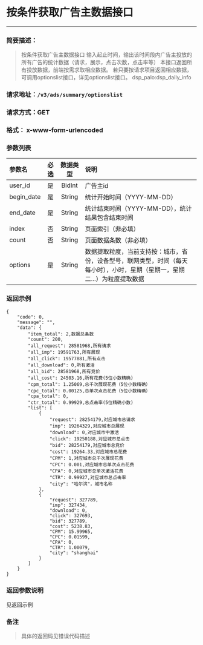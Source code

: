 # 按条件获取广告主数据接口
---
### 简要描述：
> 按条件获取广告主数据接口
> 输入起止时间，输出该时间段内广告主投放的所有广告的统计数据（请求，展示，点击次数，点击率等）
> 本接口返回所有投放数据，前端按需求取相应数据。
> 若只要按请求项目返回相应数据，可调用optionslist接口，详见optionslist接口。
> dsp_palo:dsp_daily_info

### 请求地址：```/v3/ads/summary/optionslist```

### 请求方式：GET

### 格式： x-www-form-urlencoded

### 参数列表

|参数名 | 必选 | 数据类型 | 说明|
|:---   | :--: | :------: | :---|
|user_id|是|BidInt|广告主id
|begin_date|是|String|统计开始时间（YYYY-MM-DD）|
|end_date|是|String|统计结束时间（YYYY-MM-DD），统计结果包含结束时间|
|index|否|String|页面索引（非必填）|
|count|否|String|页面数据条数（非必填）|
|options|是|String|数据提取粒度，当前支持按：城市，省份，设备型号，联网类型，时间（每天每小时），小时，星期（星期一，星期二...）为粒度提取数据


### 返回示例
```
{
    "code": 0,
    "message": "",
    "data": {
        "item_total": 2,数据总条数
        "count": 200,
        "all_request": 28581968,所有请求
        "all_imp": 19591763,所有展现
        "all_click": 19577881,所有点击
        "all_download": 0,所有激活
        "all_bid": 28581968,所有竞价
        "all_cost": 24503.16,所有花费(5位小数精确)
        "cpm_total": 1.25069,总千次展现花费（5位小数精确）
        "cpc_total": 0.00125,总单次点击花费（5位小数精确）
        "cpa_total": 0,
        "ctr_total": 0.99929,总点击率(5位精确小数)
        "list": [
            {
                "request": 28254179,对应城市总请求
                "imp": 19264329,对应城市总展现
                "download": 0,对应城市中激活
                "click": 19250188,对应城市总点击
                "bid": 28254179,对应城市总竞价
                "cost": 19264.33,对应城市总花费
                "CPM": 1,对应城市总千次展现花费
                "CPC": 0.001,对应城市总单次点击花费
                "CPA": 0,对应城市总单次激活花费
                "CTR": 0.99927,对应城市总点击率
                "city": "哈尔滨"，城市名称
            },
            {
                "request": 327789,
                "imp": 327434,
                "download": 0,
                "click": 327693,
                "bid": 327789,
                "cost": 5238.83,
                "CPM": 15.99965,
                "CPC": 0.01599,
                "CPA": 0,
                "CTR": 1.00079,
                "city": "shanghai"
            }
        ]
    }
}
```
### 返回参数说明
见返回示例


### 备注
>具体的返回码见错误代码描述

　
　
　